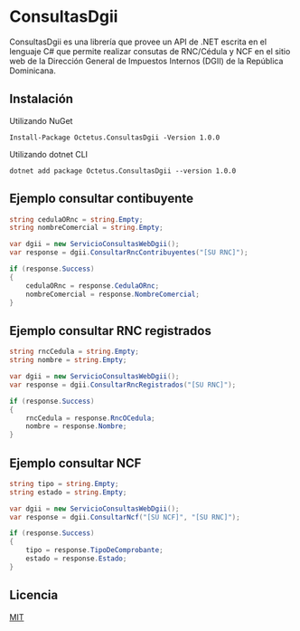 # ConsultasDgii

ConsultasDgii es una librería que provee un API de .NET escrita en el lenguaje C# que permite realizar consutas de RNC/Cédula y NCF en el sitio web de la Dirección General de Impuestos Internos (DGII) de la República Dominicana.

## Instalación

Utilizando NuGet

```
Install-Package Octetus.ConsultasDgii -Version 1.0.0
```

Utilizando dotnet CLI

```
dotnet add package Octetus.ConsultasDgii --version 1.0.0
```

## Ejemplo consultar contibuyente

```c#
string cedulaORnc = string.Empty;
string nombreComercial = string.Empty;

var dgii = new ServicioConsultasWebDgii();
var response = dgii.ConsultarRncContribuyentes("[SU RNC]");

if (response.Success)
{
	cedulaORnc = response.CedulaORnc;
	nombreComercial = response.NombreComercial;
}
```

## Ejemplo consultar RNC registrados

```c#
string rncCedula = string.Empty;
string nombre = string.Empty;

var dgii = new ServicioConsultasWebDgii();
var response = dgii.ConsultarRncRegistrados("[SU RNC]");

if (response.Success)
{
	rncCedula = response.RncOCedula;
	nombre = response.Nombre;
}
```
## Ejemplo consultar NCF

```c#
string tipo = string.Empty;
string estado = string.Empty;

var dgii = new ServicioConsultasWebDgii();
var response = dgii.ConsultarNcf("[SU NCF]", "[SU RNC]");

if (response.Success)
{
	tipo = response.TipoDeComprobante;
	estado = response.Estado;
}
```
## Licencia

[MIT](https://github.com/wrobirson/ConsultasDgii/blob/master/LICENSE)

